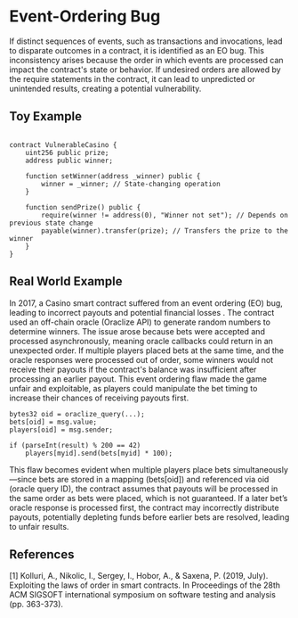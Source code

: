 # Event-Ordering Bug
If distinct sequences of events, such as transactions and invocations, lead to disparate outcomes in a contract, it is identified as an EO bug.  This inconsistency arises because the order in which events are processed can impact the contract's state or behavior. 
If undesired orders are allowed by the  require statements in the contract, it can lead to unpredicted or unintended results, creating a potential vulnerability. 
## Toy Example
```Solidity

contract VulnerableCasino {
    uint256 public prize;
    address public winner;

    function setWinner(address _winner) public {
        winner = _winner; // State-changing operation
    }

    function sendPrize() public {
        require(winner != address(0), "Winner not set"); // Depends on previous state change
        payable(winner).transfer(prize); // Transfers the prize to the winner
    }
}

```
## Real World Example 
In 2017, a Casino smart contract suffered from an event ordering (EO) bug, leading to incorrect payouts and potential financial losses​
. The contract used an off-chain oracle (Oraclize API) to generate random numbers to determine winners. The issue arose because bets were accepted and processed asynchronously, meaning oracle callbacks could return in an unexpected order. If multiple players placed bets at the same time, and the oracle responses were processed out of order, some winners would not receive their payouts if the contract's balance was insufficient after processing an earlier payout. This event ordering flaw made the game unfair and exploitable, as players could manipulate the bet timing to increase their chances of receiving payouts first.

```Solidity
bytes32 oid = oraclize_query(...);  
bets[oid] = msg.value;
players[oid] = msg.sender;

if (parseInt(result) % 200 == 42)
    players[myid].send(bets[myid] * 100);   

```
This flaw becomes evident when multiple players place bets simultaneously—since bets are stored in a mapping (bets[oid]) and referenced via oid (oracle query ID), the contract assumes that payouts will be processed in the same order as bets were placed, which is not guaranteed. If a later bet’s oracle response is processed first, the contract may incorrectly distribute payouts, potentially depleting funds before earlier bets are resolved, leading to unfair results.


## References
[1] Kolluri, A., Nikolic, I., Sergey, I., Hobor, A., & Saxena, P. (2019, July). Exploiting the laws of order in smart contracts. In Proceedings of the 28th ACM SIGSOFT international symposium on software testing and analysis (pp. 363-373).
